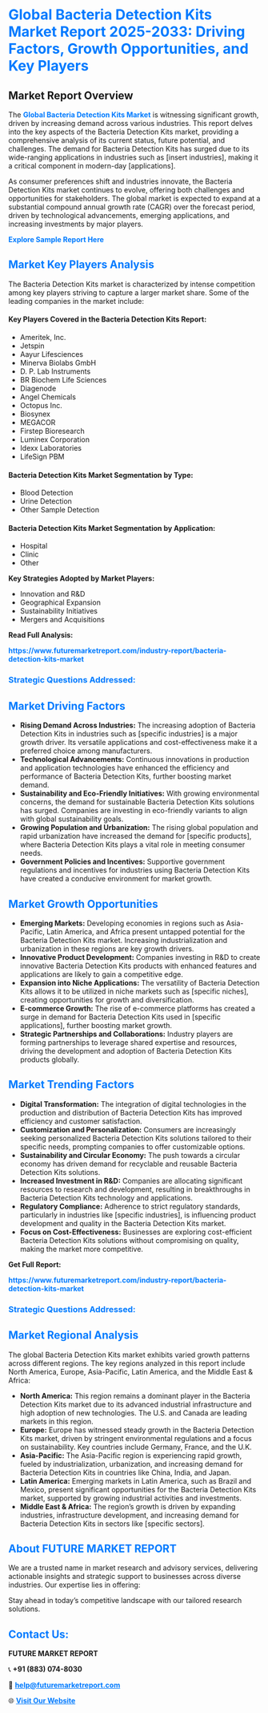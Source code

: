 <h1 style="color: #007BFF;">Global Bacteria Detection Kits Market Report 2025-2033: Driving Factors, Growth Opportunities, and Key Players</h1>

<section id="overview">
<h2>Market Report Overview</h2>
<p>The <a href="https://www.futuremarketreport.com/industry-report/bacteria-detection-kits-market" style="color: #007BFF; text-decoration: none;"><strong>Global Bacteria Detection Kits Market</strong></a> is witnessing significant growth, driven by increasing demand across various industries. This report delves into the key aspects of the Bacteria Detection Kits market, providing a comprehensive analysis of its current status, future potential, and challenges. The demand for Bacteria Detection Kits has surged due to its wide-ranging applications in industries such as [insert industries], making it a critical component in modern-day [applications].</p>
<p>As consumer preferences shift and industries innovate, the Bacteria Detection Kits market continues to evolve, offering both challenges and opportunities for stakeholders. The global market is expected to expand at a substantial compound annual growth rate (CAGR) over the forecast period, driven by technological advancements, emerging applications, and increasing investments by major players.</p>
</section>

<section id="overview">
<p><a href="https://www.futuremarketreport.com/request-sample/reportId=78618" style="color: #007BFF; text-decoration: none;"><strong>Explore Sample Report Here</strong></a></p>
</section>

<section id="key-players">
<h2 style="color: #007BFF;">Market Key Players Analysis</h2>
<p>The Bacteria Detection Kits market is characterized by intense competition among key players striving to capture a larger market share. Some of the leading companies in the market include:</p>
<h4>Key Players Covered in the Bacteria Detection Kits Report:</h4>
<ul><li>Ameritek, Inc.</li><li>Jetspin</li><li>Aayur Lifesciences</li><li>Minerva Biolabs GmbH</li><li>D. P. Lab Instruments</li><li>BR Biochem Life Sciences</li><li>Diagenode</li><li>Angel Chemicals</li><li>Octopus Inc.</li><li>Biosynex</li><li>MEGACOR</li><li>Firstep Bioresearch</li><li>Luminex Corporation</li><li>Idexx Laboratories</li><li>LifeSign PBM</li></ul>
<h4>Bacteria Detection Kits Market Segmentation by Type:</h4>
<ul><li>Blood Detection</li><li>Urine Detection</li><li>Other Sample Detection</li></ul>

<h4>Bacteria Detection Kits Market Segmentation by Application:</h4>
<ul><li>Hospital</li><li>Clinic</li><li>Other</li></ul>
<p><strong>Key Strategies Adopted by Market Players:</strong></p>
<ul>
<li>Innovation and R&D</li>
<li>Geographical Expansion</li>
<li>Sustainability Initiatives</li>
<li>Mergers and Acquisitions</li>
</ul>
</section>

<section>
<p><strong>Read Full Analysis: </strong></p><a href="https://www.futuremarketreport.com/industry-report/bacteria-detection-kits-market" style="color: #007BFF; text-decoration: none;"><strong>https://www.futuremarketreport.com/industry-report/bacteria-detection-kits-market</strong></a>
<h3 style="color: #007BFF;">Strategic Questions Addressed:</h3>
</section>

<section id="driving-factors">
<h2 style="color: #007BFF;">Market Driving Factors</h2>
<ul>
<li><strong>Rising Demand Across Industries:</strong> The increasing adoption of Bacteria Detection Kits in industries such as [specific industries] is a major growth driver. Its versatile applications and cost-effectiveness make it a preferred choice among manufacturers.</li>
<li><strong>Technological Advancements:</strong> Continuous innovations in production and application technologies have enhanced the efficiency and performance of Bacteria Detection Kits, further boosting market demand.</li>
<li><strong>Sustainability and Eco-Friendly Initiatives:</strong> With growing environmental concerns, the demand for sustainable Bacteria Detection Kits solutions has surged. Companies are investing in eco-friendly variants to align with global sustainability goals.</li>
<li><strong>Growing Population and Urbanization:</strong> The rising global population and rapid urbanization have increased the demand for [specific products], where Bacteria Detection Kits plays a vital role in meeting consumer needs.</li>
<li><strong>Government Policies and Incentives:</strong> Supportive government regulations and incentives for industries using Bacteria Detection Kits have created a conducive environment for market growth.</li>
</ul>
</section>

<section id="growth-opportunities">
<h2 style="color: #007BFF;">Market Growth Opportunities</h2>
<ul>
<li><strong>Emerging Markets:</strong> Developing economies in regions such as Asia-Pacific, Latin America, and Africa present untapped potential for the Bacteria Detection Kits market. Increasing industrialization and urbanization in these regions are key growth drivers.</li>
<li><strong>Innovative Product Development:</strong> Companies investing in R&D to create innovative Bacteria Detection Kits products with enhanced features and applications are likely to gain a competitive edge.</li>
<li><strong>Expansion into Niche Applications:</strong> The versatility of Bacteria Detection Kits allows it to be utilized in niche markets such as [specific niches], creating opportunities for growth and diversification.</li>
<li><strong>E-commerce Growth:</strong> The rise of e-commerce platforms has created a surge in demand for Bacteria Detection Kits used in [specific applications], further boosting market growth.</li>
<li><strong>Strategic Partnerships and Collaborations:</strong> Industry players are forming partnerships to leverage shared expertise and resources, driving the development and adoption of Bacteria Detection Kits products globally.</li>
</ul>
</section>

<section id="trending-factors">
<h2 style="color: #007BFF;">Market Trending Factors</h2>
<ul>
<li><strong>Digital Transformation:</strong> The integration of digital technologies in the production and distribution of Bacteria Detection Kits has improved efficiency and customer satisfaction.</li>
<li><strong>Customization and Personalization:</strong> Consumers are increasingly seeking personalized Bacteria Detection Kits solutions tailored to their specific needs, prompting companies to offer customizable options.</li>
<li><strong>Sustainability and Circular Economy:</strong> The push towards a circular economy has driven demand for recyclable and reusable Bacteria Detection Kits solutions.</li>
<li><strong>Increased Investment in R&D:</strong> Companies are allocating significant resources to research and development, resulting in breakthroughs in Bacteria Detection Kits technology and applications.</li>
<li><strong>Regulatory Compliance:</strong> Adherence to strict regulatory standards, particularly in industries like [specific industries], is influencing product development and quality in the Bacteria Detection Kits market.</li>
<li><strong>Focus on Cost-Effectiveness:</strong> Businesses are exploring cost-efficient Bacteria Detection Kits solutions without compromising on quality, making the market more competitive.</li>
</ul>
</section>

<section>
<p><strong>Get Full Report: </strong></p><a href="https://www.futuremarketreport.com/industry-report/bacteria-detection-kits-market" style="color: #007BFF; text-decoration: none;"><strong>https://www.futuremarketreport.com/industry-report/bacteria-detection-kits-market</strong></a>
<h3 style="color: #007BFF;">Strategic Questions Addressed:</h3>
</section>


<section id="regional-analysis">
<h2 style="color: #007BFF;">Market Regional Analysis</h2>
<p>The global Bacteria Detection Kits market exhibits varied growth patterns across different regions. The key regions analyzed in this report include North America, Europe, Asia-Pacific, Latin America, and the Middle East & Africa:</p>
<ul>
<li><strong>North America:</strong> This region remains a dominant player in the Bacteria Detection Kits market due to its advanced industrial infrastructure and high adoption of new technologies. The U.S. and Canada are leading markets in this region.</li>
<li><strong>Europe:</strong> Europe has witnessed steady growth in the Bacteria Detection Kits market, driven by stringent environmental regulations and a focus on sustainability. Key countries include Germany, France, and the U.K.</li>
<li><strong>Asia-Pacific:</strong> The Asia-Pacific region is experiencing rapid growth, fueled by industrialization, urbanization, and increasing demand for Bacteria Detection Kits in countries like China, India, and Japan.</li>
<li><strong>Latin America:</strong> Emerging markets in Latin America, such as Brazil and Mexico, present significant opportunities for the Bacteria Detection Kits market, supported by growing industrial activities and investments.</li>
<li><strong>Middle East & Africa:</strong> The region’s growth is driven by expanding industries, infrastructure development, and increasing demand for Bacteria Detection Kits in sectors like [specific sectors].</li>
</ul>
</section>

<footer>
<h2 style="color: #007BFF;">About FUTURE MARKET REPORT</h2>
<p>We are a trusted name in market research and advisory services, delivering actionable insights and strategic support to businesses across diverse industries. Our expertise lies in offering:</p>

<p>Stay ahead in today’s competitive landscape with our tailored research solutions.</p>

<h2 style="color: #007BFF;">Contact Us:</h2>
<p><strong>FUTURE MARKET REPORT</strong></p>
<p>📞 <strong>+91 (883) 074-8030</strong></p>
<p>📧 <strong><a href="mailto:help@futuremarketreport.com" style="color: #007BFF;">help@futuremarketreport.com</a></strong></p>
<p>🌐 <strong><a href="https://www.futuremarketreport.com/" style="color: #007BFF;">Visit Our Website</a></strong></p>
</footer>